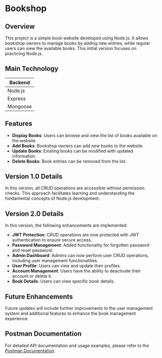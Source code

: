 # Bookshop

## Overview

This project is a simple book website developed using Node.js. It allows bookshop owners to manage books by adding new entries, while regular users can view the available books. This initial version focuses on practicing Node.js.

## Main Technology

| Backend  |
| -------- |
| Node.js  |
| Express  |
| Mongoose |

## Features

- **Display Books**: Users can browse and view the list of books available on the website.
- **Add Books**: Bookshop owners can add new books to the website.
- **Update Books**: Existing books can be modified with updated information.
- **Delete Books**: Book entries can be removed from the list.

## Version 1.0 Details

In this version, all CRUD operations are accessible without permission checks. This approach facilitates learning and understanding the fundamental concepts of Node.js development.

## Version 2.0 Details

In this version, the following enhancements are implemented:

- **JWT Protection**: CRUD operations are now protected with JWT authentication to ensure secure access.
- **Password Management**: Added functionality for forgotten password and reset password.
- **Admin Dashboard**: Admins can now perform user CRUD operations, including user management functionalities.
- **User Profile**: Users can view and update their profiles.
- **Account Management**: Users have the ability to deactivate their account or delete it.
- **Book Details**: Users can view specific book details.

## Future Enhancements

Future updates will include further improvements to the user management system and additional features to enhance the book management experience.

## Postman Documentation

For detailed API documentation and usage examples, please refer to the [Postman Documentation](https://documenter.getpostman.com/view/32181635/2sA3s9C7uW).
